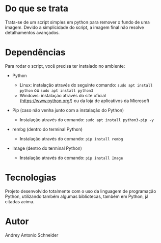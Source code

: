 # Do que se trata
Trata-se de um script simples em python para remover o fundo de uma imagem.
Devido a simplicidade do script, a imagem final não resolve detalhamentos avançados.

# Dependências
Para rodar o script, você precisa ter instalado no ambiente:
- Python
  * Linux: instalação através do seguinte comando: `sudo apt install python` ou `sudo apt install python3`
  * Windows: instalação através do site oficial (https://www.python.org/) ou da loja de aplicativos da Microsoft

- Pip (caso não venha junto com a instalação do Python)
  * Instalação através do comando: `sudo apt install python3-pip -y`
    
- rembg (dentro do terminal Python)
  * Instalação através do comando: `pip install rembg`
    
- Image (dentro do terminal Python)
  * Instalação através do comando: `pip install Image`
 
# Tecnologias
Projeto desenvolvido totalmente com o uso da linguagem de programação Python, utilizando também algumas bibliotecas, também em Python, já citadas acima.

# Autor
Andrey Antonio Schneider
